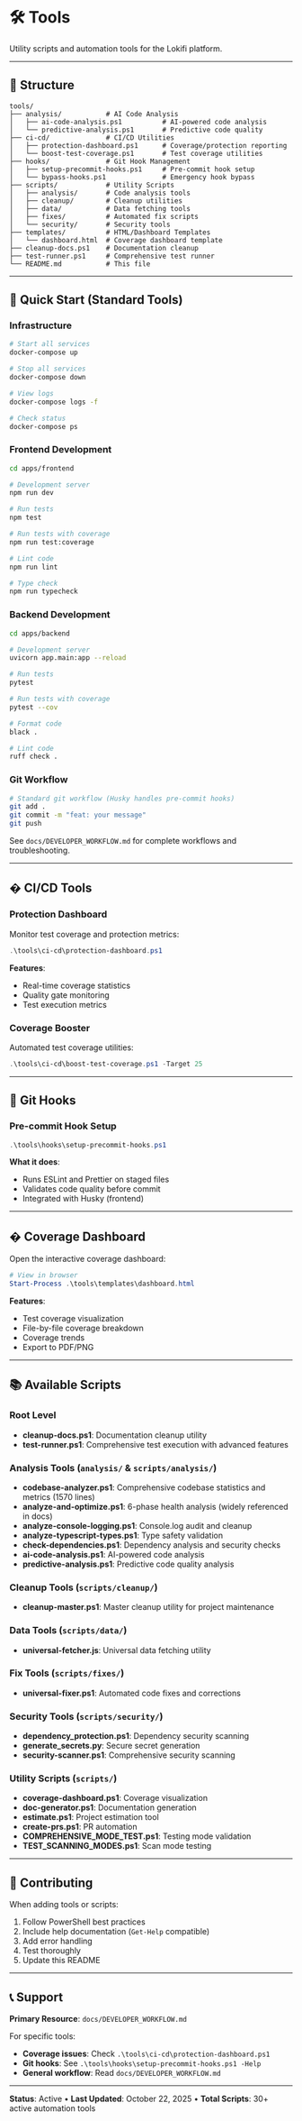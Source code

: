 # 🛠️ Tools

Utility scripts and automation tools for the Lokifi platform.

---

## 📂 Structure

```
tools/
├── analysis/           # AI Code Analysis
│   ├── ai-code-analysis.ps1          # AI-powered code analysis
│   └── predictive-analysis.ps1       # Predictive code quality
├── ci-cd/              # CI/CD Utilities
│   ├── protection-dashboard.ps1      # Coverage/protection reporting
│   └── boost-test-coverage.ps1       # Test coverage utilities
├── hooks/              # Git Hook Management
│   ├── setup-precommit-hooks.ps1     # Pre-commit hook setup
│   └── bypass-hooks.ps1              # Emergency hook bypass
├── scripts/            # Utility Scripts
│   ├── analysis/       # Code analysis tools
│   ├── cleanup/        # Cleanup utilities
│   ├── data/           # Data fetching tools
│   ├── fixes/          # Automated fix scripts
│   └── security/       # Security tools
├── templates/          # HTML/Dashboard Templates
│   └── dashboard.html  # Coverage dashboard template
├── cleanup-docs.ps1    # Documentation cleanup
├── test-runner.ps1     # Comprehensive test runner
└── README.md           # This file
```

---

## 🚀 Quick Start (Standard Tools)

### Infrastructure
```bash
# Start all services
docker-compose up

# Stop all services
docker-compose down

# View logs
docker-compose logs -f

# Check status
docker-compose ps
```

### Frontend Development
```bash
cd apps/frontend

# Development server
npm run dev

# Run tests
npm test

# Run tests with coverage
npm run test:coverage

# Lint code
npm run lint

# Type check
npm run typecheck
```

### Backend Development
```bash
cd apps/backend

# Development server
uvicorn app.main:app --reload

# Run tests
pytest

# Run tests with coverage
pytest --cov

# Format code
black .

# Lint code
ruff check .
```

### Git Workflow
```bash
# Standard git workflow (Husky handles pre-commit hooks)
git add .
git commit -m "feat: your message"
git push
```

See `docs/DEVELOPER_WORKFLOW.md` for complete workflows and troubleshooting.

---

## �️ CI/CD Tools

### Protection Dashboard
Monitor test coverage and protection metrics:

```powershell
.\tools\ci-cd\protection-dashboard.ps1
```

**Features**:
- Real-time coverage statistics
- Quality gate monitoring
- Test execution metrics

### Coverage Booster
Automated test coverage utilities:

```powershell
.\tools\ci-cd\boost-test-coverage.ps1 -Target 25
```

---

## 🔧 Git Hooks

### Pre-commit Hook Setup
```powershell
.\tools\hooks\setup-precommit-hooks.ps1
```

**What it does**:
- Runs ESLint and Prettier on staged files
- Validates code quality before commit
- Integrated with Husky (frontend)


---

## � Coverage Dashboard

Open the interactive coverage dashboard:

```powershell
# View in browser
Start-Process .\tools\templates\dashboard.html
```

**Features**:
- Test coverage visualization
- File-by-file coverage breakdown
- Coverage trends
- Export to PDF/PNG

---

## 📚 Available Scripts

### Root Level
- **cleanup-docs.ps1**: Documentation cleanup utility
- **test-runner.ps1**: Comprehensive test execution with advanced features

### Analysis Tools (`analysis/` & `scripts/analysis/`)
- **codebase-analyzer.ps1**: Comprehensive codebase statistics and metrics (1570 lines)
- **analyze-and-optimize.ps1**: 6-phase health analysis (widely referenced in docs)
- **analyze-console-logging.ps1**: Console.log audit and cleanup
- **analyze-typescript-types.ps1**: Type safety validation
- **check-dependencies.ps1**: Dependency analysis and security checks
- **ai-code-analysis.ps1**: AI-powered code analysis
- **predictive-analysis.ps1**: Predictive code quality analysis

### Cleanup Tools (`scripts/cleanup/`)
- **cleanup-master.ps1**: Master cleanup utility for project maintenance

### Data Tools (`scripts/data/`)
- **universal-fetcher.js**: Universal data fetching utility

### Fix Tools (`scripts/fixes/`)
- **universal-fixer.ps1**: Automated code fixes and corrections

### Security Tools (`scripts/security/`)
- **dependency_protection.ps1**: Dependency security scanning
- **generate_secrets.py**: Secure secret generation
- **security-scanner.ps1**: Comprehensive security scanning

### Utility Scripts (`scripts/`)
- **coverage-dashboard.ps1**: Coverage visualization
- **doc-generator.ps1**: Documentation generation
- **estimate.ps1**: Project estimation tool
- **create-prs.ps1**: PR automation
- **COMPREHENSIVE_MODE_TEST.ps1**: Testing mode validation
- **TEST_SCANNING_MODES.ps1**: Scan mode testing

---

## 🤝 Contributing

When adding tools or scripts:
1. Follow PowerShell best practices
2. Include help documentation (`Get-Help` compatible)
3. Add error handling
4. Test thoroughly
5. Update this README

---

## 📞 Support

**Primary Resource**: `docs/DEVELOPER_WORKFLOW.md`

For specific tools:
- **Coverage issues**: Check `.\tools\ci-cd\protection-dashboard.ps1`
- **Git hooks**: See `.\tools\hooks\setup-precommit-hooks.ps1 -Help`
- **General workflow**: Read `docs/DEVELOPER_WORKFLOW.md`

---

**Status**: Active • **Last Updated**: October 22, 2025 • **Total Scripts**: 30+ active automation tools
